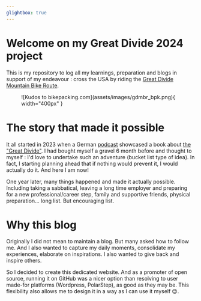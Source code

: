 ```yaml
---
glightbox: true
---
```


# Welcome on my Great Divide 2024 project

This is my repository to log all my learnings, preparation and blogs in support of my endeavour : cross the USA by riding the [Great Divide Mountain Bike Route](https://bikepacking.com/routes/great-divide-mountain-bike-route-gdmbr/).

<figure markdown>
![Kudos to bikepacking.com](assets/images/gdmbr_bpk.png){ width="400px" }
</figure>

# The story that made it possible

It all started in 2023 when a German [podcast](https://www.youtube.com/playlist?list=PLCLnrkmezkJR3Myov4To9yl1Wb4_OSTyb) showcased a book about [the "Great Divide"](https://www.amazon.de/Great-Divide-Gravelbike-durch-Mountains/dp/3846409693#immersive-view_1721994856052). I had bought myself a gravel 6 month before and thought to myself : I'd love to undertake such an adventure (bucket list type of idea). In fact, I starting planning ahead that if nothing would prevent it, I would actually do it. And here I am now!

One year later, many things happened and made it actually possible. Including taking a sabbatical, leaving a long time employer and preparing for a new professional/career step, family and supportive friends, physical preparation... long list. But encouraging list.

# Why this blog

Originally I did not mean to maintain a blog. But many asked how to follow me. And I also wanted to capture my daily moments, consolidate my experiences, elaborate on inspirations. I also wanted to give back and inspire others.

So I decided to create this dedicated website. And as a promoter of open source, running it on GitHub was a nicer option than resolving to user made-for platforms (Wordpress, PolarStep), as good as they may be. This flexibility also allows me to design it in a way as I can use it myself 😉.